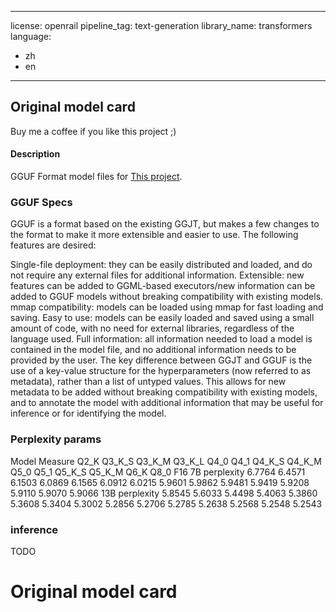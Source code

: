 
---
license: openrail
pipeline_tag: text-generation
library_name: transformers
language:
- zh
- en
---


## Original model card 

Buy me a coffee if you like this project ;)
<a href="https://www.buymeacoffee.com/s3nh"><img src="https://www.buymeacoffee.com/assets/img/guidelines/download-assets-sm-1.svg" alt=""></a>

#### Description 

GGUF Format model files for [This project](https://huggingface.co/NousResearch/Yarn-Llama-2-7b-64k).

### GGUF Specs 

GGUF is a format based on the existing GGJT, but makes a few changes to the format to make it more extensible and easier to use. The following features are desired:

Single-file deployment: they can be easily distributed and loaded, and do not require any external files for additional information.
Extensible: new features can be added to GGML-based executors/new information can be added to GGUF models without breaking compatibility with existing models.
mmap compatibility: models can be loaded using mmap for fast loading and saving.
Easy to use: models can be easily loaded and saved using a small amount of code, with no need for external libraries, regardless of the language used.
Full information: all information needed to load a model is contained in the model file, and no additional information needs to be provided by the user.
The key difference between GGJT and GGUF is the use of a key-value structure for the hyperparameters (now referred to as metadata), rather than a list of untyped values. 
This allows for new metadata to be added without breaking compatibility with existing models, and to annotate the model with additional information that may be useful for
inference or for identifying the model.

### Perplexity params

Model	Measure	Q2_K	Q3_K_S	Q3_K_M	Q3_K_L	Q4_0	Q4_1	Q4_K_S	Q4_K_M	Q5_0	Q5_1	Q5_K_S	Q5_K_M	Q6_K	Q8_0	F16
7B	perplexity	6.7764	6.4571	6.1503	6.0869	6.1565	6.0912	6.0215	5.9601	5.9862	5.9481	5.9419	5.9208	5.9110	5.9070	5.9066
13B	perplexity	5.8545	5.6033	5.4498	5.4063	5.3860	5.3608	5.3404	5.3002	5.2856	5.2706	5.2785	5.2638	5.2568	5.2548	5.2543



### inference 


TODO

# Original model card
